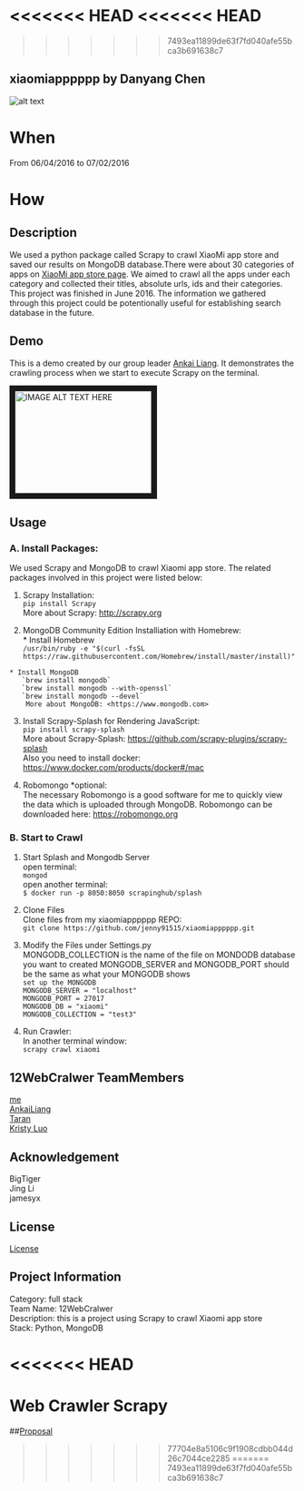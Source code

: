 <<<<<<< HEAD
<<<<<<< HEAD
=======
>>>>>>> 7493ea11899de63f7fd040afe55bca3b691638c7
## xiaomiapppppp by Danyang Chen
![alt text](https://www.wunderlist.com/blog/google-play-best-apps-of-2014-featuring-yours-truly/2@2x.jpg)
# When
From 06/04/2016 to 07/02/2016

# How
## Description
We used a python package called Scrapy to crawl XiaoMi app store and saved our results on MongoDB database.There were about 30 categories of apps on [XiaoMi app store page](http://app.xiaomi.com). We aimed to crawl all the apps under each category and collected their titles, absolute urls, ids and their categories. This project was finished in June 2016. The information we gathered through this project could be potentionally useful for establishing search database in the future. 

## Demo
This is a demo created by our group leader [Ankai Liang](https://github.com/AnkaiLiang/-12WebCralwer). It demonstrates the crawling process when we start to execute Scrapy on the terminal.

<a href="http://www.youtube.com/watch?feature=player_embedded&v=HVAR5syRljc
" target="_blank"><img src="http://img.youtube.com/vi/HVAR5syRljc/0.jpg" 
alt="IMAGE ALT TEXT HERE" width="240" height="180" border="10" /></a>

## Usage
### A. Install Packages:
We used Scrapy and MongoDB to crawl Xiaomi app store. 
The related packages involved in this project were listed below: 

  1. Scrapy Installation:  
    `pip install Scrapy`  
     More about Scrapy: <http://scrapy.org>  

  2. MongoDB Community Edition Installiation with Homebrew:  
    * Install Homebrew  
       `/usr/bin/ruby -e "$(curl -fsSL https://raw.githubusercontent.com/Homebrew/install/master/install)"`  

    * Install MongoDB  
       `brew install mongodb`  
       `brew install mongodb --with-openssl`  
       `brew install mongodb --devel`  
        More about MongoDB: <https://www.mongodb.com>  

  3. Install Scrapy-Splash for Rendering JavaScript:  
    `pip install scrapy-splash`  
     More about Scrapy-Splash: <https://github.com/scrapy-plugins/scrapy-splash>  
     Also you need to install docker: <https://www.docker.com/products/docker#/mac>    

  4. Robomongo *optional:  
     The necessary Robomongo is a good software for me to quickly view the data which is uploaded through MongoDB.
     Robomongo can be downloaded here: <https://robomongo.org>

### B. Start to Crawl
  1. Start Splash and Mongodb Server  
     open terminal:  
     `mongod`  
     open another terminal:  
     `$ docker run -p 8050:8050 scrapinghub/splash`
  
  2. Clone Files  
Clone files from my xiaomiapppppp REPO:   
`git clone https://github.com/jenny91515/xiaomiapppppp.git`
  
  3. Modify the Files under Settings.py  
MONGODB_COLLECTION is the name of the file on MONDODB database you want to created
MONGODB_SERVER and MONGODB_PORT should be the same as what your MONGODB shows  
    `set up the MONGODB`  
    `MONGODB_SERVER = "localhost"`   
    `MONGODB_PORT = 27017`  
    `MONGODB_DB = "xiaomi"`  
    `MONGODB_COLLECTION = "test3"`  
  
  4. Run Crawler:  
     In another terminal window:  
     `scrapy crawl xiaomi`


  
## 12WebCralwer TeamMembers
[me](https://github.com/jenny91515)  
[AnkaiLiang](https://github.com/AnkaiLiang)  
[Taran](https://github.com/songtailun)  
[Kristy Luo](https://github.com/Kristy-Luo)  


  
## Acknowledgement
BigTiger  
Jing Li  
jamesyx  
  
  

## License
[License](https://github.com/AnkaiLiang/-12WebCralwer/blob/master/LICENSE.md)
  
  
## Project Information
Category: full stack  
Team Name: 12WebCralwer  
Description: this is a project using Scrapy to crawl Xiaomi app store  
Stack: Python, MongoDB

<<<<<<< HEAD
=======
# Web Crawler Scrapy
##[Proposal](Proposal.md)
>>>>>>> 77704e8a5106c9f1908cdbb044d26c7044ce2285
=======
>>>>>>> 7493ea11899de63f7fd040afe55bca3b691638c7
